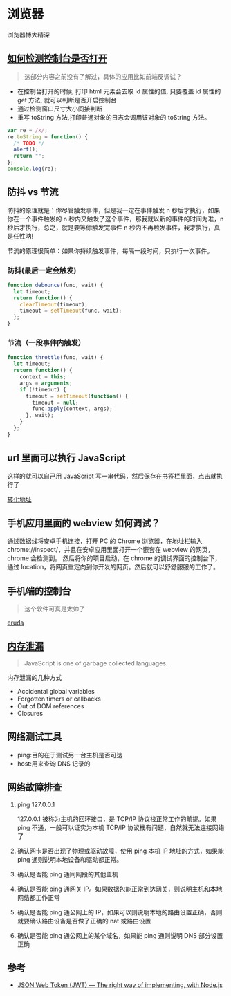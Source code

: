 # 浏览器

浏览器博大精深

## [如何检测控制台是否打开](https://imjad.cn/archives/lab/check-browser-devtools-open)

> 这部分内容之前没有了解过，具体的应用比如前端反调试？

- 在控制台打开的时候, 打印 html 元素会去取 id 属性的值, 只要覆盖 id 属性的 get 方法, 就可以判断是否开启控制台
- 通过检测窗口尺寸大小间接判断
- 重写 toString 方法,打印普通对象的日志会调用该对象的 toString 方法。

```js
var re = /x/;
re.toString = function() {
  /* TODO */
  alert();
  return "";
};
console.log(re);
```

## 防抖 vs 节流

防抖的原理就是：你尽管触发事件，但是我一定在事件触发 n 秒后才执行，如果你在一个事件触发的 n 秒内又触发了这个事件，那我就以新的事件的时间为准，n 秒后才执行，总之，就是要等你触发完事件 n 秒内不再触发事件，我才执行，真是任性呐!

节流的原理很简单：如果你持续触发事件，每隔一段时间，只执行一次事件。

### 防抖(最后一定会触发)

```js
function debounce(func, wait) {
  let timeout;
  return function() {
    clearTimeout(timeout);
    timeout = setTimeout(func, wait);
  };
}
```

### 节流（一段事件内触发）

```js
function throttle(func, wait) {
  let timeout;
  return function() {
    context = this;
    args = arguments;
    if (!timeout) {
      timeout = setTimeout(function() {
        timeout = null;
        func.apply(context, args);
      }, wait);
    }
  };
}
```

## url 里面可以执行 JavaScript

这样的就可以自己用 JavaScript 写一串代码，然后保存在书签栏里面，点击就执行了

[转化地址](https://mrcoles.com/bookmarklet/)

## 手机应用里面的 webview 如何调试？

通过数据线将安卓手机连接，打开 PC 的 Chrome 浏览器，在地址栏输入 chrome://inspect/，并且在安卓应用里面打开一个嵌套在 webview 的网页，chrome 会检测到。
然后将你的项目启动，在 chrome 的调试界面的控制台下，通过 location，将网页重定向到你开发的网页。然后就可以舒舒服服的工作了。

## 手机端的控制台

> 这个软件可真是太帅了

[eruda](https://github.com/liriliri/eruda)

## [内存泄漏](https://auth0.com/blog/four-types-of-leaks-in-your-javascript-code-and-how-to-get-rid-of-them//)

> JavaScript is one of garbage collected languages.

内存泄漏的几种方式

- Accidental global variables
- Forgotten timers or callbacks
- Out of DOM references
- Closures

## 网络测试工具

- ping:目的在于测试另一台主机是否可达
- host:用来查询 DNS 记录的

## 网络故障排查

1. ping 127.0.0.1

   127.0.0.1 被称为主机的回环接口，是 TCP/IP 协议栈正常工作的前提。如果 ping 不通，一般可以证实为本机 TCP/IP 协议栈有问题，自然就无法连接网络了

2. 确认网卡是否出现了物理或驱动故障，使用 ping 本机 IP 地址的方式，如果能 ping 通则说明本地设备和驱动都正常。

3. 确认是否能 ping 通同网段的其他主机
4. 确认是否能 ping 通网关 IP。如果数据包能正常到达网关，则说明主机和本地网络都工作正常
5. 确认是否能 ping 通公网上的 IP，如果可以则说明本地的路由设置正确，否则就要确认路由设备是否做了正确的 nat 或路由设置
6. 确认是否能 ping 通公网上的某个域名，如果能 ping 通则说明 DNS 部分设置正确

## 参考

- [JSON Web Token (JWT) — The right way of implementing, with Node.js](https://medium.com/@siddharthac6/json-web-token-jwt-the-right-way-of-implementing-with-node-js-65b8915d550e)
